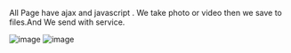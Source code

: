 All Page have ajax and javascript . We take photo or video then we save to files.And We send with service.


![image](https://github.com/user-attachments/assets/f2da18e2-8443-47eb-92bc-99f2c0a8afa1)
![image](https://github.com/user-attachments/assets/12ee318f-11ad-4114-864b-16865c36ffb1)

